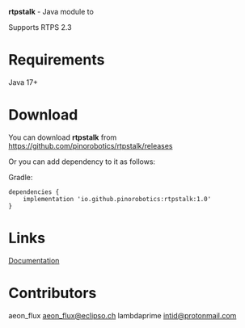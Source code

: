 **rtpstalk** - Java module to 

Supports RTPS 2.3

# Requirements

Java 17+

# Download

You can download **rtpstalk** from <https://github.com/pinorobotics/rtpstalk/releases>

Or you can add dependency to it as follows:

Gradle:

```
dependencies {
    implementation 'io.github.pinorobotics:rtpstalk:1.0'
}
```

# Links

[Documentation](http://pinoweb.atwebpages.com/rtpstalk)

# Contributors

aeon_flux <aeon_flux@eclipso.ch>
lambdaprime <intid@protonmail.com>
